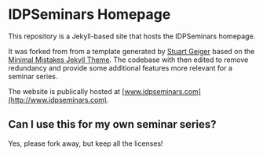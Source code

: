 # IDPSeminars Homepage

This repository is a Jekyll-based site that hosts the IDPSeminars homepage.

It  was forked from from a template generated by [Stuart Geiger](https://github.com/staeiou) based on the [Minimal Mistakes Jekyll Theme](https://mmistakes.github.io/minimal-mistakes/). The codebase with then edited to remove redundancy and provide some additional features more relevant for a seminar series.

The website is publically hosted at [www.idpseminars.com](http://www.idpseminars.com).

## Can I use this for my own seminar series?
Yes, please fork away, but keep all the licenses!

